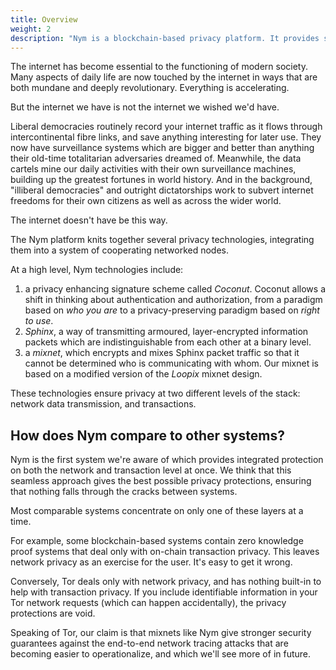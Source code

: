 ```yaml
---
title: Overview
weight: 2
description: "Nym is a blockchain-based privacy platform. It provides strong network-level privacy against sophisticated end-to-end attackers, and anonymous transactions using blinded, re-randomizable, decentralized credentials."
---
```


The internet has become essential to the functioning of modern society. Many aspects of daily life are now touched by the internet in ways that are both mundane and deeply revolutionary. Everything is accelerating.

But the internet we have is not the internet we wished we'd have. 

Liberal democracies routinely record your internet traffic as it flows through intercontinental fibre links, and save anything interesting for later use. They now have surveillance systems which are bigger and better than anything their old-time totalitarian adversaries dreamed of. Meanwhile, the data cartels mine our daily activities with their own surveillance machines, building up the greatest fortunes in world history. And in the background, "illiberal democracies" and outright dictatorships work to subvert internet freedoms for their own citizens as well as across the wider world.

The internet doesn't have be this way.

The Nym platform knits together several privacy technologies, integrating them into a system of cooperating networked nodes.

At a high level, Nym technologies include:

1. a privacy enhancing signature scheme called *Coconut*. Coconut allows a shift in thinking about authentication and authorization, from a paradigm based on *who you are* to a privacy-preserving paradigm based on *right to use*. 
2. *Sphinx*, a way of transmitting armoured, layer-encrypted information packets which are indistinguishable from each other at a binary level.
3. a *mixnet*, which encrypts and mixes Sphinx packet traffic so that it cannot be determined who is communicating with whom. Our mixnet is based on a modified version of the *Loopix* mixnet design.

These technologies ensure privacy at two different levels of the stack: network data transmission, and transactions.

## How does Nym compare to other systems?

Nym is the first system we're aware of which provides integrated protection on both the network and transaction level at once. We think that this seamless approach gives the best possible privacy protections, ensuring that nothing falls through the cracks between systems.

Most comparable systems concentrate on only one of these layers at a time.

For example, some blockchain-based systems contain zero knowledge proof systems that deal only with on-chain transaction privacy. This leaves network privacy as an exercise for the user. It's easy to get it wrong.

Conversely, Tor deals only with network privacy, and has nothing built-in to help with transaction privacy. If you include identifiable information in your Tor network requests (which can happen accidentally), the privacy protections are void.

Speaking of Tor, our claim is that mixnets like Nym give stronger security guarantees against the end-to-end network tracing attacks that are becoming easier to operationalize, and which we'll see more of in future. 
